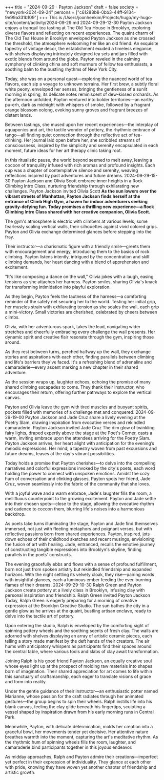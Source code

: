 +++
title = "2024-09-29 - Payton Jackson"
draft = false
society = "newyork-2024-09-24"
persons = ["c61288b8-0bb3-44ff-9134-9e99a331b109"]
+++
This is /Users/joonheekim/Projects/hugo/my-hugo-site/content/activity/2024-09-29.md
2024-09-29-12-30
Payton Jackson enjoys a tranquil tea tasting at The Old Tea House in Brooklyn, exploring diverse flavors and reflecting on recent experiences.
The quaint charm of The Old Tea House in Brooklyn enveloped Payton Jackson as she crossed the threshold, the atmosphere welcoming her like an old friend. An exquisite tapestry of vintage decor, the establishment exuded a timeless elegance, with shelves displaying intricately designed tea sets and jars filled with exotic blends from around the globe. Payton reveled in the calming symphony of clinking china and soft murmurs of fellow tea enthusiasts, a soothing balm to the bustling rhythms of New York City.

Today, she was on a personal quest—exploring the nuanced world of tea flavors, each sip a voyage to unknown terrains. Her first brew, a subtly floral white peony, enveloped her senses, bringing the gentleness of a sunlit morning in spring, its delicate notes reminiscent of dew-kissed orchards. As the afternoon unfolded, Payton ventured into bolder territories—an earthy pu-erh, dark as midnight with whispers of smoke, followed by a fragrant orange blossom oolong, evoking sunny groves and fragrant breezes of distant lands.

Between tastings, she mused upon her recent experiences—the interplay of aquaponics and art, the tactile wonder of pottery, the rhythmic embrace of tango—all finding quiet connection through the reflective act of tea-drinking. Her journal laid open before her, she scribbled streams of consciousness, inspired by the simplicity and serenity encapsulated in each moment, future ideas for her art therapy clinic taking root.

In this ritualistic pause, the world beyond seemed to melt away, leaving a cocoon of tranquility infused with rich aromas and profound insights. Each cup was a chapter of contemplative silence and serenity, weaving reflections inspired by past adventures and future dreams.
2024-09-29-15-30
Payton Jackson and Olivia Scott embrace inner heights in a Rock Climbing Intro Class, nurturing friendship through exhilarating new challenges.
Payton Jackson invited Olivia Scott
**As the sun lowers over the vibrant streets of Manhattan, Payton Jackson finds herself at the entrance of Climb High Gym, a haven for indoor adventurers seeking gravity-defying fun. Today promises a thrilling new experience—a Rock Climbing Intro Class shared with her creative companion, Olivia Scott.**

The gym's atmosphere is electric with climbers at various levels, some fearlessly scaling vertical walls, their silhouettes against vivid colored grips. Payton and Olivia exchange determined glances before stepping into the fray.

Their instructor—a charismatic figure with a friendly smile—greets them with encouragement and energy, introducing them to the basics of rock climbing. Payton listens intently, intrigued by the concentration and skill climbing demands, her heart dancing with a blend of apprehension and excitement.

"It's like composing a dance on the wall," Olivia jokes with a laugh, easing tensions as she attaches her harness. Payton smiles, sharing Olivia's knack for transforming intimidation into playful exploration.

As they begin, Payton feels the tautness of the harness—a comforting reminder of the safety net securing her to the world. Testing her initial grip, her muscles strain with exhilarating tension as she scales the wall, each grip a mini-victory. Small victories are cherished, celebrated by cheers between climbs.

Olivia, with her adventurous spark, takes the lead, navigating wider stretches and cheerfully embracing every challenge the wall presents. Her dynamic spirit and creative flair resonate through the gym, inspiring those around.

As they rest between turns, perched halfway up the wall, they exchange stories and aspirations with each other, finding parallels between climbing and life's barriers they've faced. It's a refreshing blend of adrenaline and camaraderie—every ascent marking a new chapter in their shared adventure.

As the session wraps up, laughter echoes, echoing the promise of many shared climbing escapades to come. They thank their instructor, who encourages their return, offering further pathways to explore the vertical canvas.

Payton and Olivia leave the gym with tired muscles and buoyant spirits, pockets filled with memories of a challenge met and conquered.
2024-09-29-19-00
Payton Jackson and Jade Cruz share a lively evening at the Poetry Slam, drawing inspiration from evocative verses and rekindled camaraderie.
Payton Jackson invited Jade Cruz
The dim glow of twinkling fairy lights, draped expertly above the stage at the Poet's Corner, casts a warm, inviting embrace upon the attendees arriving for the Poetry Slam. Payton Jackson arrives, her heart alight with anticipation for the evening’s melodic expressions. Her mind, a tapestry woven from past excursions and future dreams, teases at the day's vibrant possibilities. 

Today holds a promise that Payton cherishes—to delve into the compelling narratives and colorful expressions invoked by the city's poets, each word holding the power to connect with unspoken emotions. Amidst the cozy hum of conversation and clinking glasses, Payton spots her friend, Jade Cruz, woven seamlessly into the fabric of the community that she loves.

With a joyful wave and a warm embrace, Jade's laughter fills the room, a mellifluous counterpoint to the growing excitement. Payton and Jade settle into their chosen spots—close to the stage, allowing the evocative rhythm and cadence to cocoon them, blurring life's noises into a harmonious backdrop.

As poets take turns illuminating the stage, Payton and Jade find themselves immersed, not just with fleeting metaphors and poignant verses, but with reflective passions born from shared experiences. Payton, inspired, jots down echoes of their childhood sketches and recent musings, envisioning the fusion of art with healing. Jade, entranced, recalls the emotive journey of constructing tangible expressions into Brooklyn's skyline, finding parallels in the poets' constructs. 

The evening gracefully ebbs and flows with a sense of profound fulfillment, born not just from spoken artistry but rekindled friendship and expanded horizons. With the night settling its velvety cloak, they rise—pairing words with insightful glances, each a luminous ember feeding the ever-burning flames of their dreams.
2024-09-29-10-30
Ralph Green and Payton Jackson create pottery at a lively class in Brooklyn, infusing clay with personal inspiration and friendship.
Ralph Green invited Payton Jackson
Today, Ralph Green is eagerly preparing for a morning of creative expression at the Brooklyn Creative Studio. The sun bathes the city in a gentle glow as he arrives at the quaint, bustling artisan enclave, ready to delve into the tactile art of pottery. 

Upon entering the studio, Ralph is enveloped by the comforting sight of spinning pottery wheels and the soothing scents of fresh clay. The walls are adorned with shelves displaying an array of artistic ceramic pieces, each telling a story made manifest by the deft hands of their creators. The air hums with anticipatory whispers as participants find their spaces around the central table, where various tools and slabs of clay await transformation.

Joining Ralph is his good friend Payton Jackson, an equally creative soul whose eyes light up at the prospect of molding raw materials into shapes born of imagination. Their shared appreciation for art comes to life within this sanctuary of craftsmanship, each eager to translate visions of grace and form into reality.

Under the gentle guidance of their instructor—an enthusiastic potter named Marianne, whose passion for the craft radiates through her animated gestures—the group begins to spin their wheels. Ralph instills life into his blank canvas, feeling the clay glide beneath his fingertips, sculpting a vessel shaped by inspiration drawn from his early morning runs in Central Park.

Meanwhile, Payton, with delicate determination, molds her creation into a graceful bowl, her movements tender yet decisive. Her attentive nature breathes warmth into the moment, capturing the art's meditative rhythm. As the rhythmic hum of spinning wheels fills the room, laughter, and camaraderie bind participants together in this joyous endeavor.

As midday approaches, Ralph and Payton admire their creations—imperfect yet perfect in their expression of individuality. They glance at each other with pride, knowing they have woven yet another chapter of friendship and artistic growth.
